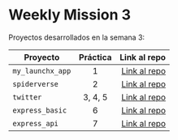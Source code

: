 # Weekly Mission 3

Proyectos desarrollados en la semana 3:

| Proyecto | Práctica | Link al repo |
| ------------- |:-------------:| -----:|
|`my_launchx_app`|1|[Link al repo](https://github.com/VenturaDorantes/playbook/tree/main/weekly_mission_3/creacion_proyectos_JS/my_launchx_app)|
|`spiderverse`|2|[Link al repo](https://github.com/VenturaDorantes/playbook/tree/main/weekly_mission_3/test_driven_development/spiderverse)|
|`twitter`|3, 4, 5|[Link al repo](https://github.com/VenturaDorantes/playbook/tree/main/weekly_mission_3/models)|
|`express_basic`|6|[Link al repo](https://github.com/VenturaDorantes/playbook/tree/main/weekly_mission_3/express_basic)|
|`express_api`|7|[Link al repo](https://github.com/VenturaDorantes/playbook/tree/main/weekly_mission_3/express_api)|